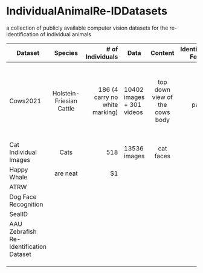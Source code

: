 # IndividualAnimalRe-IDDatasets
a collection of publicly available computer vision datasets for the re-identification of individual animals



| Dataset  | Species       | # of Individuals   |Data           |Content        |Identifying Feature  |Labels  | Corresponding Paper |License  |
| -------- |:--------:| --------:| -------- |:--------:| --------:|:--------:| --------:| --------:|
| Cows2021     |Holstein-Friesian Cattle| 186 (4 carry no white marking)| 10402 images + 301 videos | top down view of the cows body| coat pattern| oriented BB + identity + tracklet annotations| Towards Self-Supervision for Video Identification of Individual Holstein-Friesian Cattle: The Cows2021 Dataset| CC BY-NC-SA 4.0|
| Cat Individual Images  | Cats | 518 |13536 images| cat faces| face| identity annotations| none| CC BY 4.0|
| Happy Whale | are neat      |    $1 |
|ATRW|||||||||
|Dog Face Recognition||||||||
|SealID|||||||
|AAU Zebrafish Re-Identification Dataset|||||||
||||||||
||||||||
||||||||
